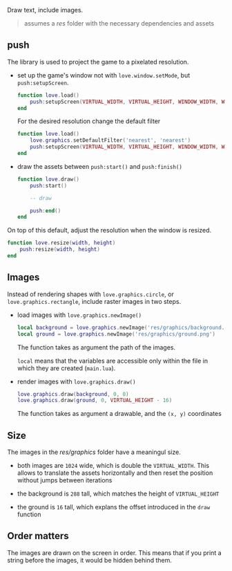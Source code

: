 Draw text, include images.

> assumes a _res_ folder with the necessary dependencies and assets

## push

The library is used to project the game to a pixelated resolution.

- set up the game's window not with `love.window.setMode`, but `push:setupScreen`.

  ```lua
  function love.load()
      push:setupScreen(VIRTUAL_WIDTH, VIRTUAL_HEIGHT, WINDOW_WIDTH, WINDOW_HEIGHT, OPTIONS)
  end
  ```

  For the desired resolution change the default filter

  ```lua
  function love.load()
      love.graphics.setDefaultFilter('nearest', 'nearest')
      push:setupScreen(VIRTUAL_WIDTH, VIRTUAL_HEIGHT, WINDOW_WIDTH, WINDOW_HEIGHT, OPTIONS)
  end
  ```

- draw the assets between `push:start()` and `push:finish()`

  ```lua
  function love.draw()
      push:start()

      -- draw

      push:end()
  end
  ```

On top of this default, adjust the resolution when the window is resized.

```lua
function love.resize(width, height)
    push:resize(width, height)
end
```

## Images

Instead of rendering shapes with `love.graphics.circle`, or `love.graphics.rectangle`, include raster images in two steps.

- load images with `love.graphics.newImage()`

  ```lua
  local background = love.graphics.newImage('res/graphics/background.png')
  local ground = love.graphics.newImage('res/graphics/ground.png')
  ```

  The function takes as argument the path of the images.

  `local` means that the variables are accessible only within the file in which they are created (`main.lua`).

- render images with `love.graphics.draw()`

  ```lua
  love.graphics.draw(background, 0, 0)
  love.graphics.draw(ground, 0, VIRTUAL_HEIGHT - 16)
  ```

  The function takes as argument a drawable, and the `(x, y)` coordinates

## Size

The images in the _res/graphics_ folder have a meaningul size.

- both images are `1024` wide, which is double the `VIRTUAL_WIDTH`. This allows to translate the assets horizontally and then reset the position without jumps between iterations

- the background is `288` tall, which matches the height of `VIRTUAL_HEIGHT`

- the ground is `16` tall, which explans the offset introduced in the `draw` function

## Order matters

The images are drawn on the screen in order. This means that if you print a string before the images, it would be hidden behind them.
